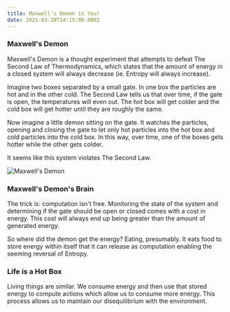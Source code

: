```yaml
---
title: Maxwell's Demon is You!
date: 2021-03-28T14:15:00.000Z
---
```


### Maxwell's Demon

Maxwell's Demon is a thought experiment that attempts to defeat The Second Law of Thermodynamics, which states that the amount of energy in a closed system will always decrease (ie. Entropy will always increase).

Imagine two boxes separated by a small gate. In one box the particles are hot and in the other cold. The Second Law tells us that over time, if the gate is open, the temperatures will even out. The hot box will get colder and the cold box will get hotter until they are roughly the same.

Now imagine a little demon sitting on the gate. It watches the particles, opening and closing the gate to let only hot particles into the hot box and cold particles into the cold box. In this way, over time, one of the boxes gets hotter while the other gets colder.

It seems like this system violates The Second Law.

![Maxwell's Demon](/img/maxwells-demon-is-you/maxwells_demon.png)

### Maxwell's Demon's Brain

The trick is: computation isn't free. Monitoring the state of the system and determining if the gate should be open or closed comes with a cost in energy. This cost will always end up being greater than the amount of generated energy.

So where did the demon get the energy? Eating, presumably. It eats food to store energy within itself that it can release as computation enabling the seeming reversal of Entropy.

### Life is a Hot Box

Living things are similar. We consume energy and then use that stored energy to compute actions which allow us to consume more energy. This process allows us to maintain our disequilibrium with the environment.
